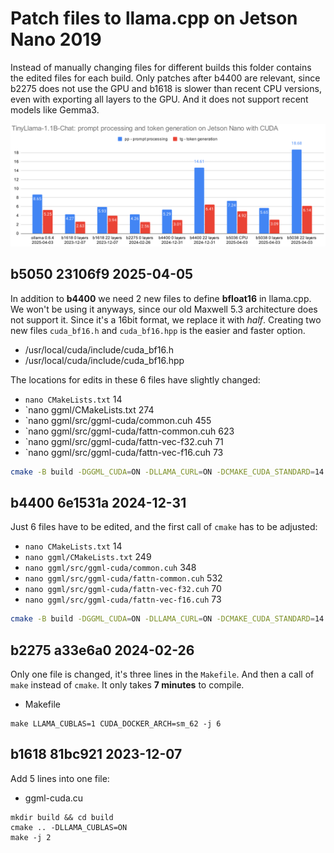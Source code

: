 # Patch files to llama.cpp on Jetson Nano 2019

Instead of manually changing files for different builds this folder contains the edited files for each build. Only patches after b4400 are relevant, since b2275 does not use the GPU and b1618 is slower than recent CPU versions, even with exporting all layers to the GPU. And it does not support recent models like Gemma3.

![speed comparison](https://raw.githubusercontent.com/kreier/llama.cpp-jetson/main/docs/TinyLlama.png)

## b5050 23106f9 2025-04-05

In addition to **b4400** we need 2 new files to define **bfloat16** in llama.cpp. We won't be using it anyways, since our old Maxwell 5.3 architecture does not support it. Since it's a 16bit format, we replace it with *half*. Creating two new files `cuda_bf16.h` and `cuda_bf16.hpp` is the easier and faster option.

- /usr/local/cuda/include/cuda_bf16.h
- /usr/local/cuda/include/cuda_bf16.hpp

The locations for edits in these 6 files have slightly changed:

- `nano CMakeLists.txt` 14
- `nano ggml/CMakeLists.txt 274
- `nano ggml/src/ggml-cuda/common.cuh 455
- `nano ggml/src/ggml-cuda/fattn-common.cuh 623
- `nano ggml/src/ggml-cuda/fattn-vec-f32.cuh 71
- `nano ggml/src/ggml-cuda/fattn-vec-f16.cuh 73

``` sh
cmake -B build -DGGML_CUDA=ON -DLLAMA_CURL=ON -DCMAKE_CUDA_STANDARD=14 -DCMAKE_CUDA_STANDARD_REQUIRED=true -DGGML_CPU_ARM_ARCH=armv8-a -DGGML_NATIVE=off
```

## b4400 6e1531a 2024-12-31

Just 6 files have to be edited, and the first call of `cmake` has to be adjusted:

- `nano CMakeLists.txt` 14
- `nano ggml/CMakeLists.txt` 249
- `nano ggml/src/ggml-cuda/common.cuh` 348
- `nano ggml/src/ggml-cuda/fattn-common.cuh` 532
- `nano ggml/src/ggml-cuda/fattn-vec-f32.cuh` 70
- `nano ggml/src/ggml-cuda/fattn-vec-f16.cuh` 73

``` sh
cmake -B build -DGGML_CUDA=ON -DLLAMA_CURL=ON -DCMAKE_CUDA_STANDARD=14 -DCMAKE_CUDA_STANDARD_REQUIRED=true -DGGML_CPU_ARM_ARCH=armv8-a -DGGML_NATIVE=off
```

## b2275 a33e6a0 2024-02-26

Only one file is changed, it's three lines in the `Makefile`. And then a call of `make` instead of `cmake`. It only takes **7 minutes** to compile.

- Makefile

```
make LLAMA_CUBLAS=1 CUDA_DOCKER_ARCH=sm_62 -j 6
```

## b1618 81bc921 2023-12-07

Add 5 lines into one file:

- ggml-cuda.cu

```
mkdir build && cd build
cmake .. -DLLAMA_CUBLAS=ON
make -j 2
```
